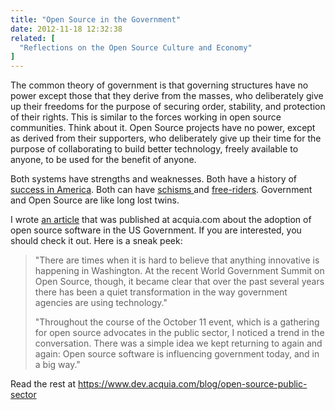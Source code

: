 ```yaml
---
title: "Open Source in the Government"
date: 2012-11-18 12:32:38
related: [
  "Reflections on the Open Source Culture and Economy"
]
---
```


The common theory of government is that governing structures have no power except those that they derive from the masses, who deliberately give up their freedoms for the purpose of securing order, stability, and protection of their rights. This is similar to the forces working in open source communities. Think about it. Open Source projects have no power, except as derived from their supporters, who deliberately give up their time for the purpose of collaborating to build better technology, freely available to anyone, to be used for the benefit of anyone.

Both systems have strengths and weaknesses. Both have a history of <a href="http://tech.fortune.cnn.com/2010/08/16/how-corporate-america-went-open-source/" title="How Corporate America Went Open Source">success in America</a>. Both can have <a href="http://techcrunch.com/2011/10/07/libreoffice-and-openoffice-org-one-year-after-the-schism/" title="Libre Office developers are learning that you can't just hop over the years of good branding behind Open Office (compare them on Google Trends). Kind of like running against a good-for-nothing incumbant. And still losing.">schisms </a>and [free-riders][1]. Government and Open Source are like long lost twins.

I wrote <a href="https://www.acquia.com/blog/open-source-public-sector" title="Open Source in the Public Sector">an article</a> that was published at acquia.com about the adoption of open source software in the US Government. If you are interested, you should check it out. Here is a sneak peek:

> "There are times when it is hard to believe that anything innovative is happening in Washington. At the recent World Government Summit on Open Source, though, it became clear that over the past several years there has been a quiet transformation in the way government agencies are using technology."
>
> "Throughout the course of the October 11 event, which is a gathering for open source advocates in the public sector, I noticed a trend in the conversation. There was a simple idea we kept returning to again and again: Open source software is influencing government today, and in a big way."

Read the rest at <https://www.dev.acquia.com/blog/open-source-public-sector>

[1]: http://news.cnet.com/8301-13505_3-9943809-16.html "Search Google for 'the economics of open source' and you'll find a cool TED talk on the economic benefits of open source."
